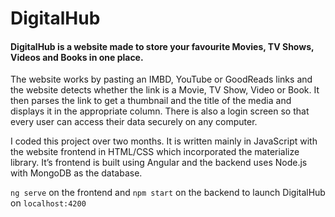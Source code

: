 # DigitalHub
#### DigitalHub is a website made to store your favourite Movies, TV Shows, Videos and Books in one place.

The website works by pasting an IMBD, YouTube or GoodReads links and the website detects whether the link is a Movie, TV Show, Video or Book. It then parses the link to get a thumbnail and the title of the media and displays it in the appropriate column. There is also a login screen so that every user can access their data securely on any computer. 

I coded this project over two months. It is written mainly in JavaScript with the website frontend in HTML/CSS which incorporated the materialize library.  It’s frontend is built using Angular and the backend uses Node.js with MongoDB as the database.

`ng serve` on the frontend and `npm start` on the backend to launch DigitalHub on `localhost:4200`
